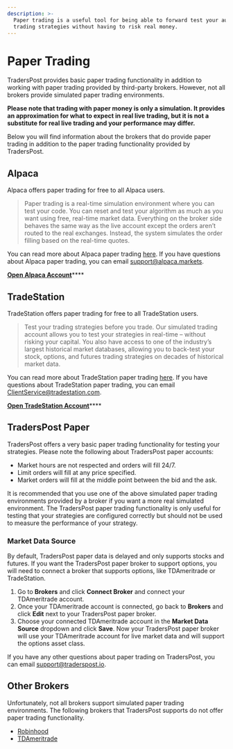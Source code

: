```yaml
---
description: >-
  Paper trading is a useful tool for being able to forward test your automated
  trading strategies without having to risk real money.
---
```


# Paper Trading

TradersPost provides basic paper trading functionality in addition to working with paper trading provided by third-party brokers. However, not all brokers provide simulated paper trading environments.

**Please note that trading with paper money is only a simulation. It provides an approximation for what to expect in real live trading, but it is not a substitute for real live trading and your performance may differ.**

Below you will find information about the brokers that do provide paper trading in addition to the paper trading functionality provided by TradersPost.

## Alpaca

Alpaca offers paper trading for free to all Alpaca users.

> Paper trading is a real-time simulation environment where you can test your code. You can reset and test your algorithm as much as you want using free, real-time market data. Everything on the broker side behaves the same way as the live account except the orders aren’t routed to the real exchanges. Instead, the system simulates the order filling based on the real-time quotes.

You can read more about Alpaca paper trading [here](https://alpaca.markets/docs/trading-on-alpaca/paper-trading/). If you have questions about Alpaca paper trading, you can email [support@alpaca.markets](mailto:support@alpaca.markets).

[**Open Alpaca Account**](https://app.alpaca.markets/signup)****

## TradeStation

TradeStation offers paper trading for free to all TradeStation users.

> Test your trading strategies before you trade. Our simulated trading account allows you to test your strategies in real-time – without risking your capital. You also have access to one of the industry’s largest historical market databases, allowing you to back-test your stock, options, and futures trading strategies on decades of historical market data.

You can read more about TradeStation paper trading [here](https://www.tradestation.com/platforms-and-tools/simulated-trading/). If you have questions about TradeStation paper trading, you can email [ClientService@tradestation.com](mailto:ClientService@tradestation.com).

[**Open TradeStation Account**](https://getstarted2.tradestation.com/intro?offer=0147AFWX\&sales\_rep=AHayes)****

## TradersPost Paper

TradersPost offers a very basic paper trading functionality for testing your strategies. Please note the following about TradersPost paper accounts:

* Market hours are not respected and orders will fill 24/7.
* Limit orders will fill at any price specified.
* Market orders will fill at the middle point between the bid and the ask.

It is recommended that you use one of the above simulated paper trading environments provided by a broker if you want a more real simulated environment. The TradersPost paper trading functionality is only useful for testing that your strategies are configured correctly but should not be used to measure the performance of your strategy.

### Market Data Source

By default, TradersPost paper data is delayed and only supports stocks and futures. If you want the TradersPost paper broker to support options, you will need to connect a broker that supports  options, like TDAmeritrade or TradeStation.

1. Go to **Brokers** and click **Connect Broker** and connect your TDAmeritrade account.
2. Once your TDAmeritrade account is connected, go back to **Brokers** and click **Edit** next to your TradersPost paper broker.
3. Choose your connected TDAmeritrade account in the **Market Data Source** dropdown and click **Save**. Now your TradersPost paper broker will use your TDAmeritrade account for live market data and will support the options asset class.

If you have any other questions about paper trading on TradersPost, you can email [support@traderspost.io](mailto:support@traderspost.io).

## Other Brokers

Unfortunately, not all brokers support simulated paper trading environments. The following brokers that TradersPost supports do not offer paper trading functionality.

* [Robinhood](https://robinhood.com/?utm\_source=traderspost)
* [TDAmeritrade](https://www.tdameritrade.com/?utm\_source=traderspost)
